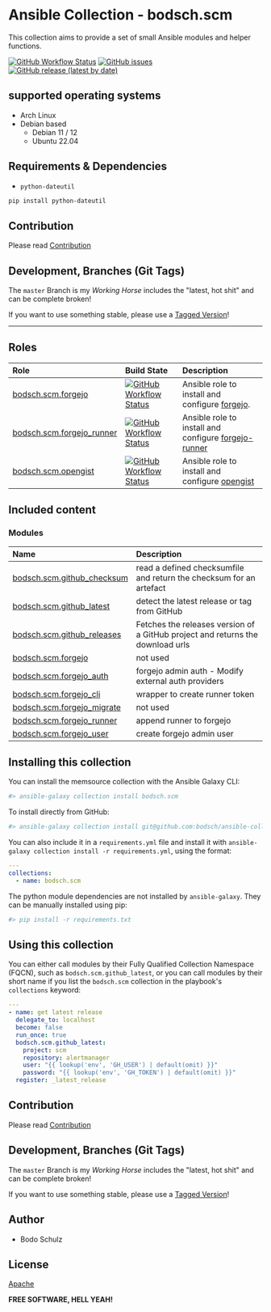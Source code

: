 # Ansible Collection - bodsch.scm


This collection aims to provide a set of small Ansible modules and helper functions.


[![GitHub Workflow Status](https://img.shields.io/github/actions/workflow/status/bodsch/ansible-collection-scm/main.yml?branch=main)][ci]
[![GitHub issues](https://img.shields.io/github/issues/bodsch/ansible-collection-scm)][issues]
[![GitHub release (latest by date)](https://img.shields.io/github/v/release/bodsch/ansible-collection-scm)][releases]

[ci]: https://github.com/bodsch/ansible-collection-scm/actions
[issues]: https://github.com/bodsch/ansible-collection-scm/issues?q=is%3Aopen+is%3Aissue
[releases]: https://github.com/bodsch/ansible-collection-scm/releases


## supported operating systems

* Arch Linux
* Debian based
    - Debian 11 / 12
    - Ubuntu 22.04


## Requirements & Dependencies

- `python-dateutil`

```bash
pip install python-dateutil
```


## Contribution

Please read [Contribution](CONTRIBUTING.md)

## Development,  Branches (Git Tags)

The `master` Branch is my *Working Horse* includes the "latest, hot shit" and can be complete broken!

If you want to use something stable, please use a [Tagged Version](https://github.com/bodsch/ansible-collection-scm/tags)!

---

## Roles

| Role                                                           | Build State | Description |
|:-------------------------------------------------------------- | :---- | :---- |
| [bodsch.scm.forgejo](./roles/forgejo/README.md)                | [![GitHub Workflow Status](https://img.shields.io/github/actions/workflow/status/bodsch/ansible-collection-scm/forgejo.yml?branch=main)][workflow-forgejo] | Ansible role to install and configure [forgejo](https://forgejo.org/). |
| [bodsch.scm.forgejo_runner](./roles/forgejo_runner/README.md)  | [![GitHub Workflow Status](https://img.shields.io/github/actions/workflow/status/bodsch/ansible-collection-scm/forgejo-runner.yml?branch=main)][workflow-forgejo_runner] | Ansible role to install and configure [forgejo-runner](https://code.forgejo.org/forgejo/runner) |
| [bodsch.scm.opengist](./roles/opengist/README.md)              | [![GitHub Workflow Status](https://img.shields.io/github/actions/workflow/status/bodsch/ansible-collection-scm/opengist?branch=main)][workflow-opengist] | Ansible role to install and configure [opengist](https://github.com/thomiceli/opengist) |

[workflow-forgejo]: https://github.com/bodsch/ansible-collection-scm/actions/workflows/forgejo.yml
[workflow-forgejo_runner]: https://github.com/bodsch/ansible-collection-scm/actions/workflows/forgejo-runner.yml
[workflow-opengist]: https://github.com/bodsch/ansible-collection-scm/actions/workflows/opengist.yml


## Included content

### Modules

| Name                      | Description |
|:--------------------------|:----|
| [bodsch.scm.github_checksum](./plugins/modules/github_checksum.py) | read a defined checksumfile and return the checksum for an artefact | 
| [bodsch.scm.github_latest](./plugins/modules/github_latest.py)     | detect the latest release or tag from GitHub | 
| [bodsch.scm.github_releases](./plugins/modules/github_releases.py) | Fetches the releases version of a GitHub project and returns the download urls | 
| [bodsch.scm.forgejo](./plugins/modules/forgejo.py)                 | not used | 
| [bodsch.scm.forgejo_auth](./plugins/modules/forgejo_auth.py)       | forgejo admin auth - Modify external auth providers | 
| [bodsch.scm.forgejo_cli](./plugins/modules/forgejo_cli.py)         | wrapper to create runner token | 
| [bodsch.scm.forgejo_migrate](./plugins/modules/forgejo_migrate.py) | not used | 
| [bodsch.scm.forgejo_runner](./plugins/modules/forgejo_runner.py)   | append runner to forgejo | 
| [bodsch.scm.forgejo_user](./plugins/modules/forgejo_user.py)       | create forgejo admin user | 

## Installing this collection

You can install the memsource collection with the Ansible Galaxy CLI:

```sh
#> ansible-galaxy collection install bodsch.scm
```

To install directly from GitHub:

```sh
#> ansible-galaxy collection install git@github.com:bodsch/ansible-collection-scm.git
```


You can also include it in a `requirements.yml` file and install it with `ansible-galaxy collection install -r requirements.yml`, using the format:

```yaml
---
collections:
  - name: bodsch.scm
```

The python module dependencies are not installed by `ansible-galaxy`.  They can
be manually installed using pip:

```sh
#> pip install -r requirements.txt
```

## Using this collection


You can either call modules by their Fully Qualified Collection Namespace (FQCN), such as `bodsch.scm.github_latest`, 
or you can call modules by their short name if you list the `bodsch.scm` collection in the playbook's `collections` keyword:

```yaml
---
- name: get latest release
  delegate_to: localhost
  become: false
  run_once: true
  bodsch.scm.github_latest:
    project: scm
    repository: alertmanager
    user: "{{ lookup('env', 'GH_USER') | default(omit) }}"
    password: "{{ lookup('env', 'GH_TOKEN') | default(omit) }}"
  register: _latest_release
```


## Contribution

Please read [Contribution](CONTRIBUTING.md)

## Development,  Branches (Git Tags)

The `master` Branch is my *Working Horse* includes the "latest, hot shit" and can be complete broken!

If you want to use something stable, please use a [Tagged Version](https://github.com/bodsch/ansible-collection-scm/tags)!


## Author

- Bodo Schulz

## License

[Apache](LICENSE)

**FREE SOFTWARE, HELL YEAH!**
